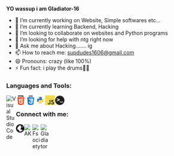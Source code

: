 


**YO wassup i am Gladiator-16** 


- 🔭 I’m currently working on Website, Simple softwares etc...
- 🌱 I’m currently learning Backend, Hacking
- 👯 I’m looking to collaborate on websites and Python programs
- 🤔 I’m looking for help with ntg right now
- 💬 Ask me about Hacking....... ig
- 📫 How to reach me: supdudes1606@gmail.com
- 😄 Pronouns: crazy (like 100%)
- ⚡ Fun fact: i play the drums🥁🥁


### Languages and Tools:
<img align="left" alt="Visual Studio Code" width="26px" src="https://cdn.jsdelivr.net/npm/simple-icons@3.6.1/icons/atom.svg" />
<img align="left" alt="HTML5" width="26px" src="https://raw.githubusercontent.com/github/explore/80688e429a7d4ef2fca1e82350fe8e3517d3494d/topics/html/html.png" />
<img align="left" alt="CSS3" width="26px" src="https://raw.githubusercontent.com/github/explore/80688e429a7d4ef2fca1e82350fe8e3517d3494d/topics/css/css.png" />

<img align="left" alt="Python" width="26px" src="https://raw.githubusercontent.com/github/explore/80688e429a7d4ef2fca1e82350fe8e3517d3494d/topics/python/python.png" />
<img align="left" alt="JavaScript" width="26px" src="https://raw.githubusercontent.com/github/explore/80688e429a7d4ef2fca1e82350fe8e3517d3494d/topics/javascript/javascript.png" />



<img align="left" alt="Terminal" width="26px" src="https://raw.githubusercontent.com/github/explore/80688e429a7d4ef2fca1e82350fe8e3517d3494d/topics/terminal/terminal.png" />
<br />

### Connect with me:

[<img align="left" alt="Portfolio" width="22px" src="https://raw.githubusercontent.com/iconic/open-iconic/master/svg/globe.svg" />](https://vrezn0v.github.io/)
[<img align="left" alt="AK" width="22px" src="https://cdn.jsdelivr.net/npm/simple-icons@3.6.1/icons/codepen.svg" />](https://codepen.io/gladiator-16)
[<img align="left" alt="Fsociety" width="22px" src="https://cdn.jsdelivr.net/npm/simple-icons@v3/icons/instagram.svg" />](https://www.instagram.com/mynamejeff_16/)
[<img align="left" alt="Gladiator" width="22px" src="https://cdn.jsdelivr.net/npm/simple-icons@3.6.1/icons/youtube.svg" />](https://www.youtube.com/channel/UC1Kv_EkQ3a3UftllKCBjG0A?view_as=subscriber)
<br />
